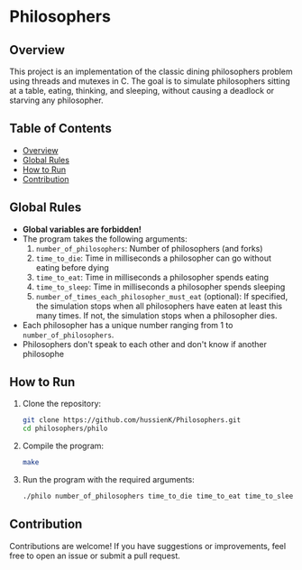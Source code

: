 # Philosophers

## Overview

This project is an implementation of the classic dining philosophers problem using threads and mutexes in C. The goal is to simulate philosophers sitting at a table, eating, thinking, and sleeping, without causing a deadlock or starving any philosopher.

## Table of Contents

- [Overview](#overview)
- [Global Rules](#global-rules)
- [How to Run](#how-to-run)
- [Contribution](#Contribution)

## Global Rules

- **Global variables are forbidden!**
- The program takes the following arguments:
  1. `number_of_philosophers`: Number of philosophers (and forks)
  2. `time_to_die`: Time in milliseconds a philosopher can go without eating before dying
  3. `time_to_eat`: Time in milliseconds a philosopher spends eating
  4. `time_to_sleep`: Time in milliseconds a philosopher spends sleeping
  5. `number_of_times_each_philosopher_must_eat` (optional): If specified, the simulation stops when all philosophers have eaten at least this many times. If not, the simulation stops when a philosopher dies.
- Each philosopher has a unique number ranging from 1 to `number_of_philosophers`.
- Philosophers don't speak to each other and don't know if another philosophe

## How to Run

1. Clone the repository:
   ```sh
   git clone https://github.com/hussienK/Philosophers.git
   cd philosophers/philo
2. Compile the program:
   ```sh
   make
3. Run the program with the required arguments:
   ```sh
   ./philo number_of_philosophers time_to_die time_to_eat time_to_sleep [number_of_times_each_philosopher_must_eat]

## Contribution

Contributions are welcome! If you have suggestions or improvements, feel free to open an issue or submit a pull request.
